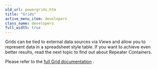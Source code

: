 ```yaml
---
old_url: powergrids.htm
title: "Grids"
active_menu_item: developers
class_name: developers
full_width: true
---
```



Grids can be tied to external data sources via Views and allow you to represent data in a spreadsheet style table. If you want to achieve even better results, read the next topic to find out about Repeater Containers.

Please refer to the [full Grid documentation](/developers/documentation/product-guide/widget-properties-events/advanced/grid) .

